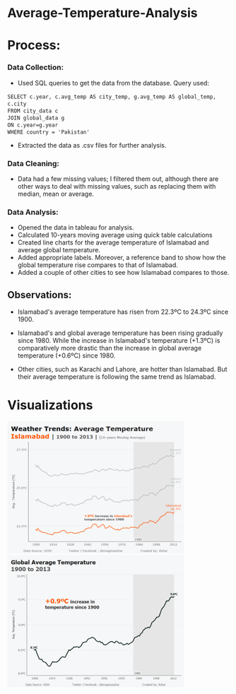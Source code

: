 # Average-Temperature-Analysis


# Process:

### Data Collection:
- Used SQL queries to get the data from the database.
Query used:

```
SELECT c.year, c.avg_temp AS city_temp, g.avg_temp AS global_temp, c.city 
FROM city_data c
JOIN global_data g
ON c.year=g.year
WHERE country = 'Pakistan'
```

- Extracted the data as .csv files for further analysis.

### Data Cleaning:
- Data had a few missing values; I filtered them out, although there are other ways to deal with missing values, such as replacing them with median, mean or average.

### Data Analysis:
- Opened the data in tableau for analysis.
- Calculated 10-years moving average using quick table calculations
- Created line charts for the average temperature of Islamabad and average global temperature.
- Added appropriate labels. Moreover, a reference band to show how the global temperature rise compares to that of Islamabad.
- Added a couple of other cities to see how Islamabad compares to those.


## Observations:

- Islamabad's average temperature has risen from 22.3ºC to 24.3ºC since 1900.

- Islamabad's and global average temperature has been rising gradually since 1980. While the  increase in Islamabad's temperature (+1.3ºC) is comparatively more drastic than the increase in global average temperature (+0.6ºC) since 1980.

- Other cities, such as Karachi and Lahore, are hotter than Islamabad. But their average temperature is following the same trend as Islamabad. 
# Visualizations
<img src='isb_post.png' width='400' height="300">
<img src='global.png' width='400' height="300">
